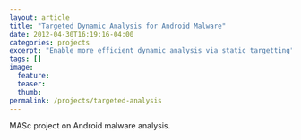 ```yaml
---
layout: article
title: "Targeted Dynamic Analysis for Android Malware"
date: 2012-04-30T16:19:16-04:00
categories: projects
excerpt: "Enable more efficient dynamic analysis via static targetting"
tags: []
image:
  feature:
  teaser:
  thumb:
permalink: /projects/targeted-analysis
---
```


MASc project on Android malware analysis.

